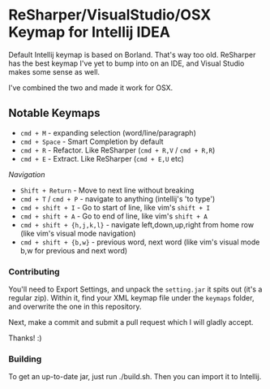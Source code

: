 # ReSharper/VisualStudio/OSX Keymap for Intellij IDEA

Default Intellij keymap is based on Borland. That's way too old. ReSharper has the best keymap I've yet to bump into on an IDE, and Visual Studio makes some sense as well.

I've combined the two and made it work for OSX.

## Notable Keymaps

* `cmd + M` - expanding selection (word/line/paragraph)
* `cmd + Space` - Smart Completion by default
* `cmd + R` - Refactor. Like ReSharper (`cmd + R,V` / `cmd + R,R`)
* `cmd + E` - Extract. Like ReSharper (`cmd + E,U` etc)

_Navigation_


* `Shift + Return` - Move to next line without breaking
* `cmd + T` / `cmd + P` - navigate to anything (intellij's 'to type')
*  `cmd + shift + I` - Go to start of line, like vim's `shift + I`
*  `cmd + shift + A` - Go to end of line, like vim's `shift + A`
* `cmd + shift + {h,j,k,l}` - navigate left,down,up,right from home row (like vim's visual mode navigation)
* `cmd + shift + {b,w}` - previous word, next word (like vim's visual mode b,w for previous and next word)


### Contributing

You'll need to Export Settings, and unpack the `setting.jar` it spits out (it's a regular zip). Within it, find your XML keymap file under the `keymaps` folder, and overwrite the one in this repository.

Next, make a commit and submit a pull request which I will gladly accept.

Thanks! :)

### Building

To get an up-to-date jar, just run ./build.sh. Then you can import it to Intellij.
